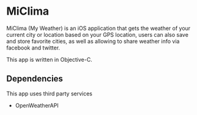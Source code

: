 # MiClima

MiClima (My Weather) is an iOS application that gets the weather of your current city or location based on your GPS location, users can also save and store favorite cities, as well as allowing to share weather info via facebook and twitter.

This app is written in Objective-C.

## Dependencies

This app uses third party services

* OpenWeatherAPI

